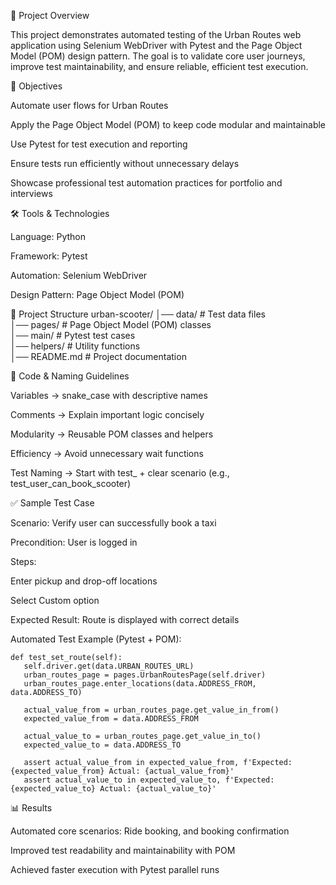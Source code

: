 📌 Project Overview

This project demonstrates automated testing of the Urban Routes web application using Selenium WebDriver with Pytest and the Page Object Model (POM) design pattern.
The goal is to validate core user journeys, improve test maintainability, and ensure reliable, efficient test execution.

🎯 Objectives

Automate user flows for Urban Routes

Apply the Page Object Model (POM) to keep code modular and maintainable

Use Pytest for test execution and reporting

Ensure tests run efficiently without unnecessary delays

Showcase professional test automation practices for portfolio and interviews

🛠️ Tools & Technologies

Language: Python

Framework: Pytest

Automation: Selenium WebDriver

Design Pattern: Page Object Model (POM)



📂 Project Structure
urban-scooter/
│── data/             # Test data files   
│── pages/            # Page Object Model (POM) classes  
│── main/            # Pytest test cases  
│── helpers/          # Utility functions     
│── README.md         # Project documentation  

📑 Code & Naming Guidelines

Variables → snake_case with descriptive names


Comments → Explain important logic concisely

Modularity → Reusable POM classes and helpers

Efficiency → Avoid unnecessary wait functions

Test Naming → Start with test_ + clear scenario (e.g., test_user_can_book_scooter)

✅ Sample Test Case

Scenario: Verify user can successfully book a taxi

Precondition: User is logged in

Steps:

Enter pickup and drop-off locations

Select Custom option

Expected Result: Route is displayed with correct details

Automated Test Example (Pytest + POM):

    
    def test_set_route(self):
       self.driver.get(data.URBAN_ROUTES_URL)
       urban_routes_page = pages.UrbanRoutesPage(self.driver)
       urban_routes_page.enter_locations(data.ADDRESS_FROM, data.ADDRESS_TO)

       actual_value_from = urban_routes_page.get_value_in_from()
       expected_value_from = data.ADDRESS_FROM

       actual_value_to = urban_routes_page.get_value_in_to()
       expected_value_to = data.ADDRESS_TO

       assert actual_value_from in expected_value_from, f'Expected: {expected_value_from} Actual: {actual_value_from}'
       assert actual_value_to in expected_value_to, f'Expected: {expected_value_to} Actual: {actual_value_to}'

📊 Results

Automated core scenarios: Ride booking, and booking confirmation

Improved test readability and maintainability with POM

Achieved faster execution with Pytest parallel runs
